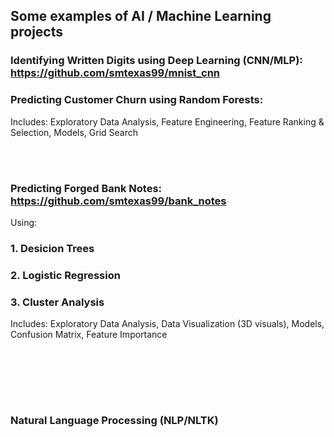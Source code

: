 
## Some examples of AI / Machine Learning projects

### Identifying Written Digits using <b>Deep Learning (CNN/MLP)</b>: https://github.com/smtexas99/mnist_cnn


### Predicting Customer Churn using Random Forests: 

Includes: Exploratory Data Analysis, Feature Engineering, Feature Ranking & Selection, Models, Grid Search

<br></br>

### Predicting Forged Bank Notes: https://github.com/smtexas99/bank_notes

Using:

### 1. <b>Desicion Trees</b>

### 2. <b>Logistic Regression</b>

### 3. <b>Cluster Analysis</b>

Includes: Exploratory Data Analysis, Data Visualization (3D visuals), Models, Confusion Matrix, Feature Importance


<br></br>


<br></br>
### Natural Language Processing (NLP/NLTK)


